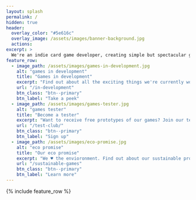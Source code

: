 ```yaml
---
layout: splash
permalink: /
hidden: true
header:
  overlay_color: "#5e616c"
  overlay_image: /assets/images/banner-background.jpg
  actions:
excerpt: >
  We're an indie card game developer, creating simple but spectacular games. Play by yourself, play with your family, or play with your friends. Just play!
feature_row:
  - image_path: /assets/images/games-in-development.jpg
    alt: "games in development"
    title: "Games in development"
    excerpt: "Find out about all the exciting things we're currently working on."
    url: "/in-development"
    btn_class: "btn--primary"
    btn_label: "Take a peek"
  - image_path: /assets/images/games-tester.jpg
    alt: "games tester"
    title: "Become a tester"
    excerpt: "Want to receive free prototypes of our games? Join our test club."
    url: "/test-club/"
    btn_class: "btn--primary"
    btn_label: "Sign up"
  - image_path: /assets/images/eco-promise.jpg
    alt: "eco promise"
    title: "Our eco promise"
    excerpt: "We ♥ the envioronment. Find out about our sustainable processes."
    url: "/sustainable-games"
    btn_class: "btn--primary"
    btn_label: "Learn more"      
---
```


{% include feature_row %}
